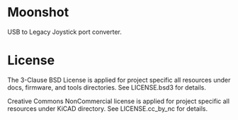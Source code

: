# Moonshot
USB to Legacy Joystick port converter.

# License
The 3-Clause BSD License is applied for project specific all resources under
docs, firmware, and tools directories. See LICENSE.bsd3 for details.

Creative Commons NonCommercial license is applied for project specific all
resources under KiCAD directory. See LICENSE.cc_by_nc for details.